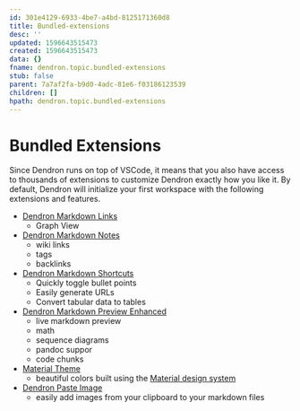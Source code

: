 ```yaml
---
id: 301e4129-6933-4be7-a4bd-8125171360d8
title: Bundled-extensions
desc: ''
updated: 1596643515473
created: 1596643515473
data: {}
fname: dendron.topic.bundled-extensions
stub: false
parent: 7a7af2fa-b9d0-4adc-81e6-f03186123539
children: []
hpath: dendron.topic.bundled-extensions
---
```


# Bundled Extensions 

Since Dendron runs on top of VSCode, it means that you also have access to thousands of extensions to customize Dendron exactly how you like it. By default, Dendron will initialize your first workspace with the following extensions and features.

- [Dendron Markdown Links](https://marketplace.visualstudio.com/items?itemName=dendron.dendron-markdown-links)
    - Graph View 
- [Dendron Markdown Notes](https://marketplace.visualstudio.com/items?itemName=dendron.dendron-markdown-notes)
    - wiki links
    - tags
    - backlinks
- [Dendron Markdown Shortcuts](https://marketplace.visualstudio.com/items?itemName=dendron.dendron-markdown-shortcuts)
    - Quickly toggle bullet points
    - Easily generate URLs
    - Convert tabular data to tables
- [Dendron Markdown Preview Enhanced](https://marketplace.visualstudio.com/items?itemName=dendron.dendron-markdown-preview-enhanced) 
    - live markdown preview
    - math
    - sequence diagrams
    - pandoc suppor
    - code chunks
- [Material Theme](https://marketplace.visualstudio.com/items?itemName=equinusocio.vsc-material-theme) 
  - beautiful colors built using the [Material design system](https://material.io/) 
- [Dendron Paste Image](https://marketplace.visualstudio.com/items?itemName=dendron.dendron-paste-image)
  - easily add images from your clipboard to your markdown files
